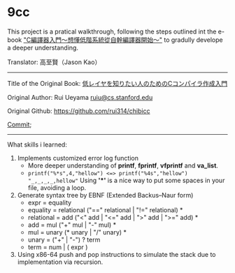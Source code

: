 # 9cc

This project is a pratical walkthrough, following the steps outlined int the e-book ["C編譯器入門～想懂低階系統從自幹編譯器開始～"](https://koshizuow.gitbook.io/compilerbook/) to gradully develope a deeper understanding.

Translator: 高至賢（Jason Kao）

---
Title of the Original Book: [低レイヤを知りたい人のためのCコンパイラ作成入門](https://www.sigbus.info/compilerbook)

Original Author: Rui Ueyama <ruiu@cs.stanford.edu>

Original Github: https://github.com/rui314/chibicc

[Commit](https://github.com/rui314/chibicc/commits/reference?after=ce61154cf542e630bc3e40262fdacdf20bf91b90+69);

---
What skills i learned:

1. Implements customized error log function
    - More deeper understanding of **printf**, **fprintf**, **vfprintf** and **va_list**.
    - ```printf("%*s",4,"hellow") <=> printf("%4s","hellow")```
      ```"_,_,_,_,hellow"```
      Using **'*'** is a nice way to put some spaces in your file, avoiding a loop.
2. Generate syntax tree by EBNF (Extended Backus–Naur form)
    - expr = equality
    - equality = relational ("==" relational | "!=" relational) $*$
    - relational = add ("<" add | "<=" add | ">" add | ">=" add) $*$
    - add = mul ("+" mul | "-" mul) $*$
    - mul = unary (* unary | "/" unary) $*$
    - unary = ("+"  | "-") $?$ term
    - term = num | ( expr )
3. Using x86-64 push and pop instructions to simulate the stack due to implementation via recursion.